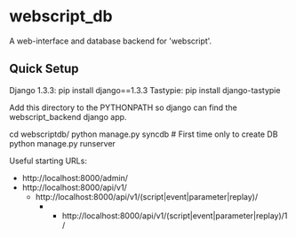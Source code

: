 webscript_db
============

A web-interface and database backend for 'webscript'.

Quick Setup
-----------------

Django 1.3.3: pip install django==1.3.3
Tastypie: pip install django-tastypie

Add this directory to the PYTHONPATH so django can find the
webscript_backend django app.

  cd webscriptdb/
  python manage.py syncdb    # First time only to create DB
  python manage.py runserver 
  
Useful starting URLs:
 * http://localhost:8000/admin/
 * http://localhost:8000/api/v1/
   * http://localhost:8000/api/v1/(script|event|parameter|replay)/
     * * http://localhost:8000/api/v1/(script|event|parameter|replay)/1/
